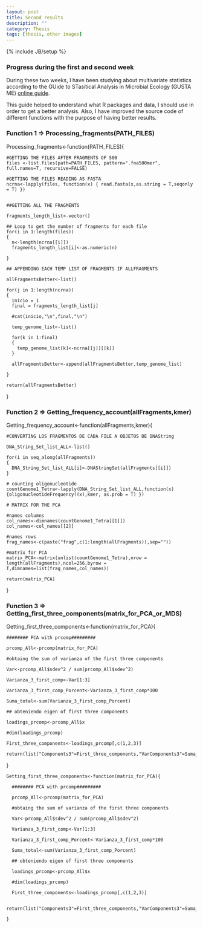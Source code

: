 ```yaml
---
layout: post
title: Second results
description: ""
category: Thesis
tags: [thesis, other images]
---
```

{% include JB/setup %}

### Progress during the first and second week

During these two weeks, I have been studying about multivariate statistics according to the GUide to STasitical Analysis in Microbial Ecology (GUSTA ME) [online guide](https://sites.google.com/site/mb3gustame/).

This guide helped to understand what R packages and data, I should use in order to get a better analysis. Also, I have improved the source code of different functions with the purpose of having better results.

### Function 1 => Processing_fragments(PATH_FILES)

  Processing_fragments<-function(PATH_FILES){
    
    #GETTING THE FILES AFTER FRAGMENTS OF 500
    files <-list.files(path=PATH_FILES, pattern=".fna500mer", full.names=T, recursive=FALSE)
    
    #GETTING THE FILES READING AS FASTA
    ncrna<-lapply(files, function(x) { read.fasta(x,as.string = T,seqonly = T) })
    
  
    ##GETTING ALL THE FRAGMENTS
    
    fragments_length_list<-vector()
    
    ## Loop to get the number of fragments for each file
    for(i in 1:length(files))
    {
      n<-length(ncrna[[i]])
      fragments_length_list[i]<-as.numeric(n)
      
    }
  
    ## APPENDING EACH TEMP LIST OF FRAGMENTS IF ALLFRAGMENTS
    
    allFragmentsBetter<-list()
    
    for(j in 1:length(ncrna))
    {
      inicio = 1
      final = fragments_length_list[j]
      
      #cat(inicio,"\n",final,"\n")
    
      temp_genome_list<-list()
      
      for(k in 1:final)
      {
        temp_genome_list[k]<-ncrna[[j]][[k]]     
      }
      
      allFragmentsBetter<-append(allFragmentsBetter,temp_genome_list)
      
    }
    
    return(allFragmentsBetter)
  }
  
### Function 2 => Getting_frequency_account(allFragments,kmer)

  Getting_frequency_account<-function(allFragments,kmer){
    
    #CONVERTING LOS FRAGMENTOS DE CADA FILE A OBJETOS DE DNAString
    
    DNA_String_Set_list_ALL<-list()
    
    for(i in seq_along(allFragments))
    {
      DNA_String_Set_list_ALL[i]<-DNAStringSet(allFragments[[i]])
    }
    
    # counting oligonucleotide
    countGenome1_Tetra<-lapply(DNA_String_Set_list_ALL,function(x) {oligonucleotideFrequency((x),kmer, as.prob = T) })
    
    # MATRIX FOR THE PCA
    
    #names columns
    col_names<-dimnames(countGenome1_Tetra[[1]])
    col_names<-col_names[[2]]
    
    #names rows
    frag_names<-c(paste("frag",c(1:length(allFragments)),sep=""))
    
    #matrix for PCA
    matrix_PCA<-matrix(unlist(countGenome1_Tetra),nrow = length(allFragments),ncol=256,byrow = T,dimnames=list(frag_names,col_names))
    
    return(matrix_PCA)
    
  }

### Function 3 => Getting_first_three_components(matrix_for_PCA_or_MDS)

  Getting_first_three_components<-function(matrix_for_PCA){
  
    ######## PCA with prcomp#########
    
    prcomp_All<-prcomp(matrix_for_PCA)
    
    #obtaing the sum of varianza of the first three components
    
    Var<-prcomp_All$sdev^2 / sum(prcomp_All$sdev^2)
    
    Varianza_3_first_comp<-Var[1:3]
    
    Varianza_3_first_comp_Porcent<-Varianza_3_first_comp*100
    
    Suma_total<-sum(Varianza_3_first_comp_Porcent)
    
    ## obteniendo eigen of first three components 
    
    loadings_prcomp<-prcomp_All$x
  
    #dim(loadings_prcomp)
    
    First_three_components<-loadings_prcomp[,c(1,2,3)]
    
    return(list("Components3"=First_three_components,"VarComponents3"=Suma_total))
  
  }
  
    Getting_first_three_components<-function(matrix_for_PCA){
    
      ######## PCA with prcomp#########
      
      prcomp_All<-prcomp(matrix_for_PCA)
      
      #obtaing the sum of varianza of the first three components
      
      Var<-prcomp_All$sdev^2 / sum(prcomp_All$sdev^2)
      
      Varianza_3_first_comp<-Var[1:3]
      
      Varianza_3_first_comp_Porcent<-Varianza_3_first_comp*100
      
      Suma_total<-sum(Varianza_3_first_comp_Porcent)
      
      ## obteniendo eigen of first three components 
      
      loadings_prcomp<-prcomp_All$x
    
      #dim(loadings_prcomp)
      
      First_three_components<-loadings_prcomp[,c(1,2,3)]
      
      return(list("Components3"=First_three_components,"VarComponents3"=Suma_total))
    
    }


